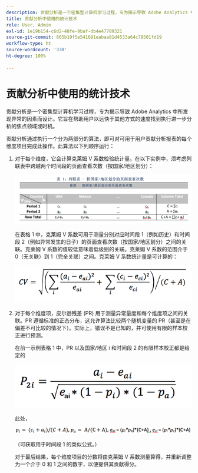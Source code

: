 ```yaml
---
description: 贡献分析是一个密集型计算机学习过程，专为揭示导致 Adobe Analytics 中所发现异常的因素而设计。它旨在帮助用户以远快于其他方式的速度找到执行进一步分析的焦点领域或时机。
title: 贡献分析中使用的统计技术
role: User, Admin
exl-id: 1e19b154-c6d2-48fe-9baf-db4e47789321
source-git-commit: 865b19f5e541691eabaa81d4533a64c79501fd19
workflow-type: ht
source-wordcount: '330'
ht-degree: 100%

---
```


# 贡献分析中使用的统计技术

贡献分析是一个密集型计算机学习过程，专为揭示导致 Adobe Analytics 中所发现异常的因素而设计。它旨在帮助用户以远快于其他方式的速度找到执行进一步分析的焦点领域或时机。

贡献分析通过执行一个分为两部分的算法，即可对可用于用户贡献分析报表的每个维度项目完成此操作。此算法以下列顺序运行：

1. 对于每个维度，它会计算克莱姆 V 系数检验统计量。在以下实例中，须考虑列联表中跨越两个时间段的页面查看次数（按国家/地区划分）：

   ![](assets/contingency_table.png)

   在表格 1 中，克莱姆 V 系数可用于测量分别对应时间段 1（例如历史）和时间段 2（例如异常发生的日子）的页面查看次数（按国家/地区划分）之间的关联。克莱姆 V 系数的值较低意味着低级别的关联。克莱姆 V 系数的范围介于 0（无关联）到 1（完全关联）之间。克莱姆 V 系数统计量是可计算的：

   ![](assets/cramers-v.png)

1. 对于每个维度项，皮尔逊残差 (PR) 用于测量异常量度和每个维度项之间的关联。PR 遵循标准的正态分布，这允许算法比较两个随机变量的 PR（甚至是在偏差不可比较的情况下）。实际上，错误不是已知的，并可使用有限的样本校正进行预测。

   在前一示例表格 1 中，PR 以及国家/地区 i 和时间段 2 的有限样本校正都是给定的

   ![](assets/persons-residual.png)

   此处，

   ![](assets/pr-example.png)

   （可获取用于时间段 1 的类似公式。）

   对于最后结果，每个维度项目的分数将由克莱姆 V 系数测量算得，并重新调整为一个介于 0 和 1 之间的数字，以便提供其贡献得分。
